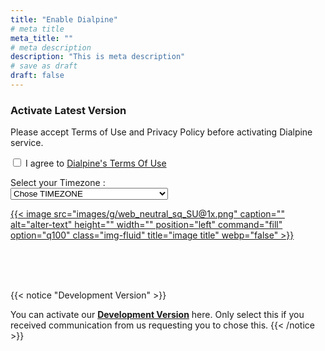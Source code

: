 ```yaml
---
title: "Enable Dialpine"
# meta title
meta_title: ""
# meta description
description: "This is meta description"
# save as draft
draft: false
---
```


 <script>
    function redirectToUrl(isProd) {
      // Get the selected timezone value
    //   var selectedTimezone = document.getElementById('timezone').value;

    // Construct the URL with the timezone as a query parameter

    // alert('"'+document.getElementById('timezone').value+'"')
    // alert('TOS : "'+document.getElementById('tos').checked+'"')
    var ALERT_HDR = 'Headsup \u2022 Please fix these before proceeding\n'
    var errorAlert = ALERT_HDR
    if(document.getElementById('timezone').value === "")
    {
        errorAlert +='\nYou need to select your timezone before moving forward'
    }

    if(document.getElementById('tos').checked === false)
    {
        
        errorAlert +='\nYou need to agree to Dialpine TOS before moving forward'
    }
    if(errorAlert !== ALERT_HDR)
    {
        
        alert(errorAlert)
        return false   
    }
    // alert(errorAlert)


      var url = ''

      if(isProd)
      {
        url = 'https://accounts.google.com/o/oauth2/v2/auth?client_id=791779533011-soqa9gdjtvt7l2kb7vuv1pnfvt8uan9t.apps.googleusercontent.com&access_type=offline&scope=https%3A%2F%2Fwww.googleapis.com%2Fauth%2Fuserinfo.email%20https%3A%2F%2Fwww.googleapis.com%2Fauth%2Fuserinfo.profile%20https%3A%2F%2Fwww.googleapis.com%2Fauth%2Fcontacts%20https%3A%2F%2Fwww.googleapis.com%2Fauth%2Fcalendar&response_type=code&redirect_uri=https%3A%2F%2Fwww.dialpine.com%2Fgredr&state='
        // ?timezone=' + encodeURIComponent(selectedTimezone);
        
      }
      else
      {
        url = 'https://f1vawp0e5b.execute-api.us-west-2.amazonaws.com/develop/lam-bk-googlework-api/init?state='
      }

    var stateToPass = {
    tz : document.getElementById('timezone').value,
    isProd : isProd
    }

    var stateJSONString = JSON.stringify(stateToPass)
    url +=encodeURIComponent(stateJSONString)
      
    // alert()
    

      // Redirect to the constructed URL
      console.log(url)
      window.location.href = url;
    // alert('"'+url+'"')
      
    }
  </script>


### Activate Latest Version

Please accept Terms of Use and Privacy Policy before activating Dialpine service.

<input id="tos" type="checkbox" class="task-list-item"> I agree to [Dialpine's Terms Of Use](/tos "Dialpine's Terms Of Use")


  <label for="timezone">Select your Timezone :</label></br>
  <select id="timezone">
    <option value="">Chose TIMEZONE</option>
    <option value="America/Los_Angeles">Pacific Time (PT) - Los Angeles</option>
    <option value="America/New_York">Eastern Time (ET) - New York</option>
    <option value="America/Chicago">Central Time (CT) - Chicago</option>
    <option value="America/Denver">Mountain Time (MT) - Denver</option>
    <option value="Pacific/Honolulu">Hawaii-Aleutian Time (HST) - Honolulu</option>
    <!-- Add more options for other timezones as needed -->
  </select>

<!-- <a href="https://accounts.google.com/o/oauth2/v2/auth?access_type=offline&scope=https%3A%2F%2Fwww.googleapis.com%2Fauth%2Fuserinfo.email%20https%3A%2F%2Fwww.googleapis.com%2Fauth%2Fuserinfo.profile%20https%3A%2F%2Fwww.googleapis.com%2Fauth%2Fcontacts%20https%3A%2F%2Fwww.googleapis.com%2Fauth%2Fcalendar&response_type=code&client_id=791779533011-soqa9gdjtvt7l2kb7vuv1pnfvt8uan9t.apps.googleusercontent.com&redirect_uri=https%3A%2F%2Fzgbrf7ox4e.execute-api.us-west-2.amazonaws.com%2Fprod%2Flam-bk-googlework-api%2Fgredr">
{{< image src="images/g/web_neutral_sq_SU@1x.png" caption="" alt="alter-text" height="" width="" position="left" command="fill" option="q100" class="img-fluid" title="image title"  webp="false" >}}
</a> -->

<!-- https://accounts.google.com/o/oauth2/v2/auth?client_id=791779533011-soqa9gdjtvt7l2kb7vuv1pnfvt8uan9t.apps.googleusercontent.com&state=DD&access_type=offline&scope=https%3A%2F%2Fwww.googleapis.com%2Fauth%2Fuserinfo.email%20https%3A%2F%2Fwww.googleapis.com%2Fauth%2Fuserinfo.profile%20https%3A%2F%2Fwww.googleapis.com%2Fauth%2Fcontacts%20https%3A%2F%2Fwww.googleapis.com%2Fauth%2Fcalendar&response_type=code&redirect_uri=https%3A%2F%2Fwww.dialpine.com%2Fgredr -->

<a href="#" onclick="redirectToUrl(true)">
{{< image src="images/g/web_neutral_sq_SU@1x.png" caption="" alt="alter-text" height="" width="" position="left" command="fill" option="q100" class="img-fluid" title="image title"  webp="false" >}}
</a>

<!-- {{< button label="Activate Production Mode" link="https://zgbrf7ox4e.execute-api.us-west-2.amazonaws.com/prod/lam-bk-googlework-api/init" style="solid" >}} -->

</br></br></br>
<!-- You can activate our <a href="https://f1vawp0e5b.execute-api.us-west-2.amazonaws.com/develop/lam-bk-googlework-api/init"> **Development Version** here </a>. Only select this if you received communication from us requesting you to chose this. -->

{{< notice "Development Version" >}}

You can activate our <a href="#" onclick="redirectToUrl(false)"> **Development Version**</a> here. Only select this if you received communication from us requesting you to chose this.
{{< /notice >}}


<!-- {{< button label="Activate Fresh Mode" link="https://f1vawp0e5b.execute-api.us-west-2.amazonaws.com/develop/lam-bk-googlework-api/init" style="solid" >}} -->



